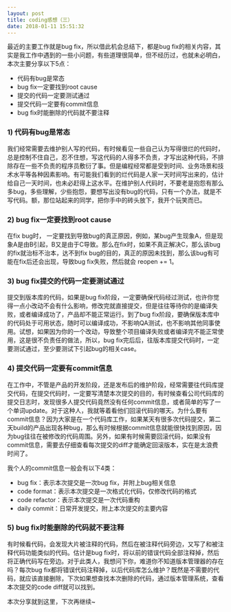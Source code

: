 ```yaml
---
layout: post
title: coding感想（三）
date: 2018-01-11 15:51:32
---
```


最近的主要工作就是bug fix，所以借此机会总结下，都是bug fix的相关内容，其实是我工作中遇到的一些小问题，有些道理很简单，但不经历过，也就未必明白，本次主要分享以下5点：

- 代码有bug是常态
- bug fix一定要找到root cause
- 提交的代码一定要测试通过
- 提交代码一定要有commit信息
- bug fix时能删除的代码就不要注释

### 1) 代码有bug是常态

我们经常需要去维护别人写的代码，有时候看见一些自己认为写得很烂的代码时，总是控制不住自己，忍不住想，写这代码的人得多不负责，才写出这种代码，不排除存在一些不负责的程序员敷衍了事。但是编程经常都是受到时间、业务场景和技术水平等各种因素影响。有可能我们看到的烂代码是人家一天时间写出来的，估计给自己一天时间，也未必赶得上这水平。在维护别人代码时，不要老是抱怨有那么多bug，多些理解，少些抱怨，要想写出没有bug的代码，只有一个办法，就是不写代码。额，那位站起来的同学，把你手中的砖头放下，我开个玩笑而已。

### 2) bug fix一定要找到root cause

在fix bug时， 一定要找到导致bug的真正原因，例如，某bug产生现象A，但是现象A是由B引起，B又是由于C导致。那么在fix时，如果不真正解决C，那么该bug的fix就治标不治本，达不到fix bug的目的，真正的原因未找到，那么该bug有可能在fix后还会出现，导致bug fix失败，然后就会 reopen += 1。

### 3) bug fix提交的代码一定要测试通过

提交到版本库的代码，如果是bug fix阶段，一定要确保代码经过测试，也许你觉得一点小改动不会有什么影响，修改完就直接提交，但是往往等待你的是编译失败，或者编译成功了，产品却不能正常运行。到了bug fix阶段，要确保版本库中的代码处于可用状态，随时可以编译成功，不影响QA测试，也不影响其他同事使用。试想，如果因为你的一个改动，导致整个项目编译失败或者编译完不能正常使用，这是很不负责任的做法，所以，bug fix完后后，往版本库提交代码时，一定要测试通过，至少要测试下引起bug的相关case。

### 4) 提交代码一定要有commit信息

在工作中，不管是产品的开发阶段，还是发布后的维护阶段，经常需要往代码库提交代码，在提交代码时，一定要写清楚本次提交的目的，有时候查看公司代码库的提交日志时，发现很多人提交代码竟然没有任何commit信息，或者简单的写了一个单词update。对于这种人，我就等着看他们回滚代码的哪天。为什么要有commit信息？因为大家是在一个代码库工作，如果某天有很多次代码提交，第二天build的产品出现各种bug，那么有时候根据commit信息就能很快找到原因，因为bug往往在被修改的代码周围。另外，如果有时候需要回滚代码，如果没有commit信息，需要去仔细查看每次提交的diff才能确定回滚版本，实在是太浪费时间了。

我个人的commit信息一般会有以下4类：

- bug fix：表示本次提交是一次bug fix，并附上bug相关信息
- code format：表示本次提交是一次格式化代码，仅修改代码的格式
- code refactor：表示本次提交是一次代码重构
- daily commit：日常开发提交，附上本次提交的主要内容

### 5) bug fix时能删除的代码就不要注释

有时候看代码，会发现大片被注释的代码，然后在被注释代码旁边，又写了和被注释代码功能类似的代码。估计是bug fix时，将以前的错误代码全部注释掉，然后将正确代码写在旁边。对于此类人，我想问下你，难道你不知道版本管理器的存在吗？每次bug fix都将错误代码注释掉，以后代码库怎么维护？既然是不需要的代码，就应该直接删除，下次如果想查找本次删除的代码，通过版本管理系统，查看本次提交的code diff就可以找到。

本次分享就到这里，下次再继续~


